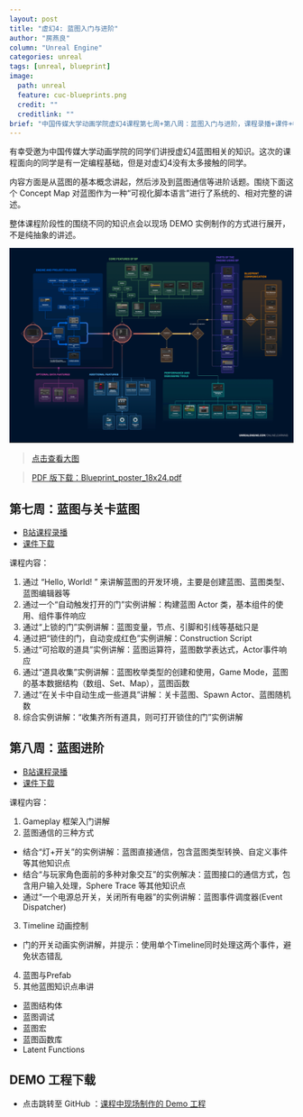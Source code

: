 ```yaml
---
layout: post
title: "虚幻4: 蓝图入门与进阶"
author: "房燕良"
column: "Unreal Engine"
categories: unreal
tags: [unreal, blueprint]
image:
  path: unreal
  feature: cuc-blueprints.png
  credit: ""
  creditlink: ""
brief: "中国传媒大学动画学院虚幻4课程第七周+第八周：蓝图入门与进阶，课程录播+课件+参考资料。"
---
```


有幸受邀为中国传媒大学动画学院的同学们讲授虚幻4蓝图相关的知识。这次的课程面向的同学是有一定编程基础，但是对虚幻4没有太多接触的同学。

内容方面是从蓝图的基本概念讲起，然后涉及到蓝图通信等进阶话题。围绕下面这个 Concept Map 对蓝图作为一种“可视化脚本语言”进行了系统的、相对完整的讲述。

整体课程阶段性的围绕不同的知识点会以现场 DEMO 实例制作的方式进行展开，不是纯抽象的讲述。

![Blueprint Concept Map](/assets/img/unreal/bp-concept-map.png)
> [点击查看大图](/assets/img/unreal/bp-concept-map.png)  

> [PDF 版下载：Blueprint_poster_18x24.pdf](/assets/pdf/Blueprint_poster_18x24.pdf)


## 第七周：蓝图与关卡蓝图 

- [B站课程录播](https://www.bilibili.com/video/BV1xK4y1P7be)
- [课件下载](/assets/pdf/CUC-Week-7.pdf)

课程内容：
1. 通过 “Hello, World! ” 来讲解蓝图的开发环境，主要是创建蓝图、蓝图类型、蓝图编辑器等
2. 通过一个“自动触发打开的门”实例讲解：构建蓝图 Actor 类，基本组件的使用、组件事件响应
3. 通过“上锁的门”实例讲解：蓝图变量，节点、引脚和引线等基础只是
4. 通过把“锁住的门，自动变成红色”实例讲解：Construction Script
5. 通过“可拾取的道具”实例讲解：蓝图运算符，蓝图数学表达式，Actor事件响应
5. 通过“道具收集”实例讲解：蓝图枚举类型的创建和使用，Game Mode，蓝图的基本数据结构（数组、Set、Map），蓝图函数
6. 通过“在关卡中自动生成一些道具”讲解：关卡蓝图、Spawn Actor、蓝图随机数
7. 综合实例讲解：“收集齐所有道具，则可打开锁住的门”实例讲解


## 第八周：蓝图进阶

- [B站课程录播](https://www.bilibili.com/video/BV1xK4y1P7be)
- [课件下载](/assets/pdf/CUC-Week-8.pdf)

课程内容：
1. Gameplay 框架入门讲解
2. 蓝图通信的三种方式
  - 结合“灯+开关”的实例讲解：蓝图直接通信，包含蓝图类型转换、自定义事件等其他知识点
  - 结合“与玩家角色面前的多种对象交互”的实例解决：蓝图接口的通信方式，包含用户输入处理，Sphere Trace 等其他知识点
  - 通过“一个电源总开关，关闭所有电器”的实例讲解：蓝图事件调度器(Event Dispatcher)
3. Timeline 动画控制
  - 门的开关动画实例讲解，并提示：使用单个Timeline同时处理这两个事件，避免状态错乱  
4. 蓝图与Prefab  
5. 其他蓝图知识点串讲
  - 蓝图结构体
  - 蓝图调试
  - 蓝图宏
  - 蓝图函数库
  - Latent Functions  

## DEMO 工程下载

- 点击跳转至 GitHub ：[课程中现场制作的 Demo 工程](https://github.com/neil3d/UnrealCookbook/tree/master/CUC-Blueprints)

